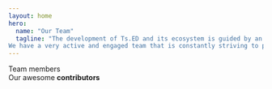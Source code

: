 ```yaml
---
layout: home
hero:
  name: "Our Team"
  tagline: "The development of Ts.ED and its ecosystem is guided by an international team (it's our goal).
We have a very active and engaged team that is constantly striving to push Ts.ED forward."
---
```


<script setup>
import { VPTeamMembers } from 'vitepress/theme';
import team from '../team.json';

const members = team.map((member) => {
   return {
     avatar: member.src,
     name: member.title,
     title: member.role + ' - ' + member.job,
     links: [
        { icon: 'github', link: 'https://github.com/' + member.github },
        member.twitter && { icon: 'twitter', link: 'https://x.com/' + member.twitter }
     ].filter(Boolean)
   }
})
</script>

<div class="text-2xl sm:text-5xl text-center pb-5">Team members</div>

<VPTeamMembers animate size="small" :members="members" />

<HomeContainer animate>
<div class="flex flex-col sm:flex-row pt-10 sm:pt-20 gap-10">
<div class="flex items-center order-first sm:order-last">
    <div class="flex sm:block">
      <div class="text-2xl sm:text-5xl flex items-center pb-5">
        <div>Our awesome <strong>contributors</strong></div>
      </div>
      <div class="max-w-[100px] relative">
        <div
          class="animate-[ping_3s_infinite] absolute inline-flex h-full rounded-full bg-red-400 opacity-75 w-[100px]"
        />
        <MessageCircleHeart class="w-[100px] z-2 relative" />
      </div>
    </div>
  </div>

  <GithubContributors />
  
</div>
</HomeContainer>
